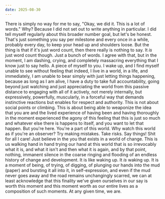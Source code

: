 ```yaml
---
date: 2025-08-30
---
```

There is simply no way for me to say, "Okay, we did it. This is a lot of words." Why? Because I did not set out to write anything in particular. I did tell myself regularly about this broader number goal, but let's be honest. That's just something you say per milestone and every once in a while, probably every day, to keep your head up and shoulders loose. But the thing is that if it's just word count, then there really is nothing to say. It *is* just word count though. Just a bunch of words. I agree with that, but in the moment, I am dashing, crying, and completely massacring everything that I know just to say hello. A piece of myself to you. I wake up, and I find myself unable to see without feeling that indeed, I live in a world, in a life, and immediately, I am unable to bear simply with just letting things happening, because as long as I am alive, I have a duty to take full accountability, going beyond just watching and just appreciating the world from this passive distance to engaging with all of it actively, not merely internally, but expressively, powerfully, muscularly, in a forceful way that demands instinctive reactions but enables for respect and authority. This is not about social points or climbing. This is about being able to weaponize the idea that you are and the lived experience of having been and having thoroughly in the moment experienced the agony of this feeling that this is just so much and whatever else there is happens to itself, and you want to let that happen. But you're here. You're a part of this world. Why watch this world as if you're an observer? Try making mistakes. Take risks. Say things! Shit for all I care! Just believe in the you that exists in a world of change. This is us walking hand in hand trying our hand at this world that is so irrevocably what it is, and what it isn't and then what it is again, and by that point, nothing, immanent silence in the coarse ringing and flooding of an endless history of change and development. It is like waking up. It *is* waking up. It is a moment of being, of trying, of digging, of plunging our hands into the mud (paper) and bursting it all into it, in self-expression, and even if the mud never goes away and the road remains unchangingly scarred, we can at least acknowledge that this finality we've given ourselves in our say is worth this moment and this moment worth as our entire lives as a composition of such moments. At any given time, we are.
